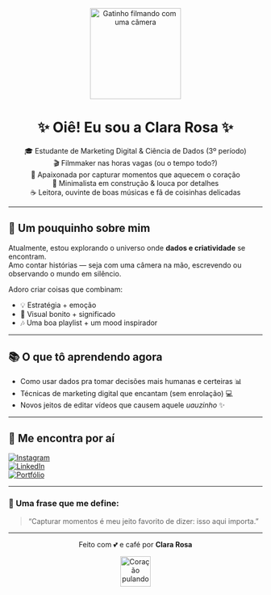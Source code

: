 <p align="center">
  <img src="https://media.giphy.com/media/hvRJCLFzcasrR4ia7z/giphy.gif" width="180" alt="Gatinho filmando com uma câmera" />
</p>

<h1 align="center">✨ Oiê! Eu sou a Clara Rosa ✨</h1>

<p align="center">
  🎓 Estudante de Marketing Digital & Ciência de Dados (3º período) <br>
  🎬 Filmmaker nas horas vagas (ou o tempo todo?) <br>
  📸 Apaixonada por capturar momentos que aquecem o coração <br>
  🌱 Minimalista em construção & louca por detalhes <br>
  ☕ Leitora, ouvinte de boas músicas e fã de coisinhas delicadas
</p>

---

## 💫 Um pouquinho sobre mim

Atualmente, estou explorando o universo onde **dados e criatividade** se encontram.  
Amo contar histórias — seja com uma câmera na mão, escrevendo ou observando o mundo em silêncio.

Adoro criar coisas que combinam:
- 💡 Estratégia + emoção
- 🎥 Visual bonito + significado
- 🎶 Uma boa playlist + um mood inspirador

---

## 📚 O que tô aprendendo agora

- Como usar dados pra tomar decisões mais humanas e certeiras 📊  
- Técnicas de marketing digital que encantam (sem enrolação) 💻  
- Novos jeitos de editar vídeos que causem aquele *uauzinho* ✨

---

## 🌷 Me encontra por aí

[![Instagram](https://img.shields.io/badge/@clararosa__-%23E4405F?style=for-the-badge&logo=instagram&logoColor=white)](https://instagram.com/seulink)  
[![LinkedIn](https://img.shields.io/badge/Clara%20Rosa-%230077B5?style=for-the-badge&logo=linkedin&logoColor=white)](https://linkedin.com/in/seulink)  
[![Portfólio](https://img.shields.io/badge/Portfólio-%23f5f5f5?style=for-the-badge&logo=aboutdotme&logoColor=black)](https://seusite.com)

---

### 💖 Uma frase que me define:

> “Capturar momentos é meu jeito favorito de dizer: isso aqui importa.”

---

<p align="center">
  Feito com 💕 e café por <strong>Clara Rosa</strong>
</p>

<p align="center">
  <img src="https://media.giphy.com/media/l4FGuhL4U2WyjdkaY/giphy.gif" width="60" alt="Coração pulando">
</p>

